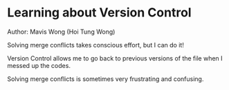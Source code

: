 # Learning about Version Control
Author: Mavis Wong (Hoi Tung Wong)

Solving merge conflicts takes conscious effort, but I can do it!

Version Control allows me to go back to previous versions of the file when
I messed up the codes.

Solving merge conflicts is sometimes very frustrating and confusing.